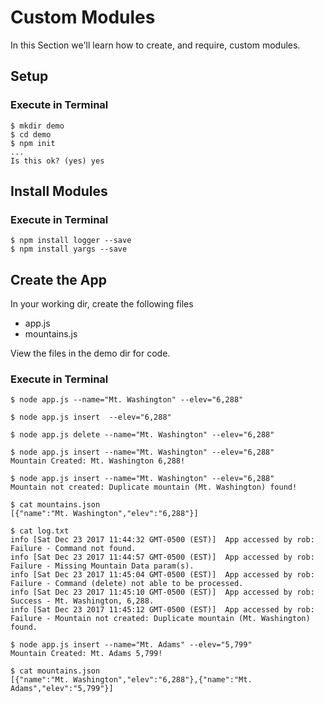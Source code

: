 # Custom Modules
In this Section we'll learn how to create, and require, custom modules.


## Setup

### Execute in Terminal
```
$ mkdir demo
$ cd demo
$ npm init
...
Is this ok? (yes) yes
```


## Install Modules

### Execute in Terminal
```
$ npm install logger --save
$ npm install yargs --save
```


## Create the App

In your working dir, create the following files
+ app.js
+ mountains.js

View the files in the demo dir for code.

### Execute in Terminal
```
$ node app.js --name="Mt. Washington" --elev="6,288"

$ node app.js insert  --elev="6,288"

$ node app.js delete --name="Mt. Washington" --elev="6,288"

$ node app.js insert --name="Mt. Washington" --elev="6,288"
Mountain Created: Mt. Washington 6,288!

$ node app.js insert --name="Mt. Washington" --elev="6,288"
Mountain not created: Duplicate mountain (Mt. Washington) found!

$ cat mountains.json 
[{"name":"Mt. Washington","elev":"6,288"}]

$ cat log.txt 
info [Sat Dec 23 2017 11:44:32 GMT-0500 (EST)]  App accessed by rob: Failure - Command not found.
info [Sat Dec 23 2017 11:44:57 GMT-0500 (EST)]  App accessed by rob: Failure - Missing Mountain Data param(s).
info [Sat Dec 23 2017 11:45:04 GMT-0500 (EST)]  App accessed by rob: Failure - Command (delete) not able to be processed.
info [Sat Dec 23 2017 11:45:10 GMT-0500 (EST)]  App accessed by rob: Success - Mt. Washington, 6,288.
info [Sat Dec 23 2017 11:45:12 GMT-0500 (EST)]  App accessed by rob: Failure - Mountain not created: Duplicate mountain (Mt. Washington) found.

$ node app.js insert --name="Mt. Adams" --elev="5,799"
Mountain Created: Mt. Adams 5,799!

$ cat mountains.json 
[{"name":"Mt. Washington","elev":"6,288"},{"name":"Mt. Adams","elev":"5,799"}]
```

